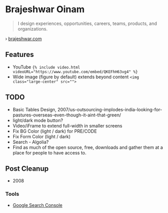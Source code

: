 # Brajeshwar Oinam

> I design experiences, opportunities, careers, teams, products, and organizations.

› [brajeshwar.com](https://brajeshwar.com)

## Features

- YouTube `{% include video.html videoURL="https://www.youtube.com/embed/QKEFhH63vg4" %}`
- Wide image (figure by default) extends beyond content `<img class="large-center" src="">`

## TODO

- Basic Tables Design, 2007/us-outsourcing-implodes-india-looking-for-pastures-overseas-even-though-it-aint-that-green/
- light/dark mode button?
- Video/iFrame to extend full-width in smaller screens
- Fix BG Color (light / dark) for PRE/CODE
- Fix Form Color  (light / dark)
- Search - Algolia?
- Find as much of the open source, free, downloads and gather them at a place for people to have access to.

## Post Cleanup

- 2008

### Tools

- [Google Search Console](https://search.google.com/search-console)
